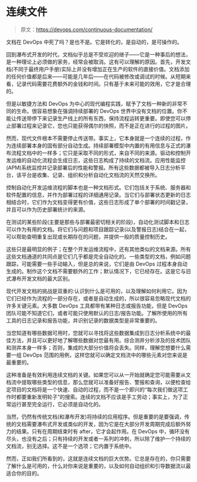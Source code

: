 # 连续文件

> 原文：<https://devops.com/continuous-documentation/>

文档在 DevOps 中死了吗？是也不是。它是转化的，是自动的，是可操作的。

回到瀑布式开发的时代，文档似乎总是不受欢迎的继子——它是一种事后的想法，是一种理论上必须做的家务，经常会被取消。这有可以理解的原因。首先，开发文档(不同于最终用户手册)实际上并没有增加正在生产的软件的直接价值。文档添加的任何价值都是后来——可能是几年后——在代码被修改或调试的时候。从短期来看，记录代码需要花费额外的金钱和时间。只有基于未来可能的效用，它才是合理的。

但是以敏捷方法和 DevOps 为中心的现代编程实践，赋予了文档一种新的非常不同的生命。很容易想象在强调持续部署的 DevOps 世界中没有文档的位置。你不能让传送带停下来记录生产线上的所有东西，保持流程运转更重要。即使您可以停止部署过程来记录它，您也只能获得偶尔的快照，而不是正在进行的过程的图片。

然而，现代文件根本不需要停止传送带。事实上，它本身就是一个连续的过程，作为连续部署本身的固有部分自动生成。持续部署模型中内置的有用信息与正式的瀑布流程文档中的一样多；它只是采取不同的形式，来自不同的来源。驱动和控制开发运维的自动化流程会生成日志，这些日志构成了持续的文档流。应用性能监控(APM)系统监控并记录部署后的性能和警报。所有这些数据都被导入日志分析平台，该平台是收集、记录、组织和分析自动化文档流的天然交换所。

控制自动化开发运维流程的脚本也是一种文档形式。它们包括关于系统、服务器和软件配置的信息，并作为部署过程的详细通用记录。当它们与部署状态更新的日志相结合时，它们作为文档变得更有价值，这些日志形成了单个部署的时间戳记录，并且可以作为历史部署统计的来源。

在测试的某些阶段(主要是那些与部署最密切相关的阶段)，自动化测试脚本和日志可以作为有用的文档。将它们与问题和项目跟踪记录(以及警报日志)结合在一起，可以帮助查明重复出现或长期存在的问题，并提供一般的质量控制历史。

这些只是最明显的例子；在整个开发运维流程中，还有其他类似的文档来源。所有这些文档通道的共同点是它们几乎都是完全自动化的。一些类型的文档，例如问题跟踪，可能需要一些手动输入，但是总的来说，它们是由 DevOps 过程本身自动生成的。制作这个文档不需要额外的工作；默认情况下，它已经存在。这是它与旧式瀑布开发文档的最大区别。

现代开发文档的挑战是双重的:认识到什么是可用的，以及理解如何利用它。因为它们已经作为流程的一部分存在，或者是自动生成的，所以很容易忽略现代文档的许多关键元素。大多数 DevOps 工具都带有某种日志或报告功能，但是 DevOps 团队可能不知道它们，或者可能只使用默认的日志/报告功能。了解所使用的所有工具的日志记录和报告功能，并识别记录的数据类型是非常重要的。

当您知道有哪些数据可用时，您就可以寻找将这些数据集成到日志分析系统中的最佳方法，并且可以更好地了解哪些数据对您最有用。综合测井分析涉及的技术团队和测井本身一样多；否则，集成的大部分价值将会丢失。同样，理解您想要什么需要一组 DevOps 范围的用例，这样您就可以确定文档流中的哪些元素对您来说是最重要的。

这种准备是有效利用连续文档的关键。如果您可以从一开始就确定您可能需要从文档流中提取哪些类型的信息，那么您就可以准备好报告、警报和查询，以便检查给定项目的文档将是一个快速、自动的过程，而不是一个即兴的“每次我们做这项工作时都要重新发明轮子”的搜索。连续的文档不应该是手工劳动；事实上，为了正常运行甚至完全运行，它必须是自动化的。

当然，仍然有传统文档(和瀑布开发)将持续的应用程序。但是重要的是要强调，传统的文档需要瀑布式开发或类似的开发，因为它是在大部分开发周期完成后额外努力的结果。只有在周期结束时有 after，它才会起作用。在 DevOps 中，循环没有尽头，也没有之后；只有持续的开发或者一系列的冲刺，所以除了维护一个持续的文档流，别无选择。这不是一个选项；它内置于系统中。

然而，正如我们所看到的，这就是连续文档的巨大优势。它总是存在的，你只需要了解什么是可用的，什么对你来说是重要的，以及如何自动组织和引导数据流以最适合你的目的。